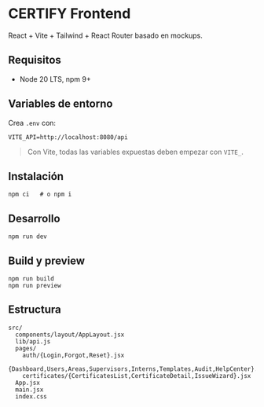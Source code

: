 # CERTIFY Frontend

React + Vite + Tailwind + React Router basado en mockups.

## Requisitos
- Node 20 LTS, npm 9+

## Variables de entorno
Crea `.env` con:
```
VITE_API=http://localhost:8080/api
```
> Con Vite, todas las variables expuestas deben empezar con `VITE_`.

## Instalación
```
npm ci   # o npm i
```

## Desarrollo
```
npm run dev
```

## Build y preview
```
npm run build
npm run preview
```

## Estructura
```
src/
  components/layout/AppLayout.jsx
  lib/api.js
  pages/
    auth/{Login,Forgot,Reset}.jsx
    {Dashboard,Users,Areas,Supervisors,Interns,Templates,Audit,HelpCenter}.jsx
    certificates/{CertificatesList,CertificateDetail,IssueWizard}.jsx
  App.jsx
  main.jsx
  index.css
```
